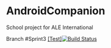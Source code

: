 # AndroidCompanion
School project for ALE International 

Branch #Sprint3 [ [Test]![Build Status](https://travis-ci.org/Altraya/AndroidCompanion.svg?branch=sprint3)](https://travis-ci.org/Altraya/AndroidCompanion)
